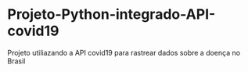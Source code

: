 # Projeto-Python-integrado-API-covid19
 Projeto utiliazando a API covid19 para rastrear dados sobre a doença no Brasil
